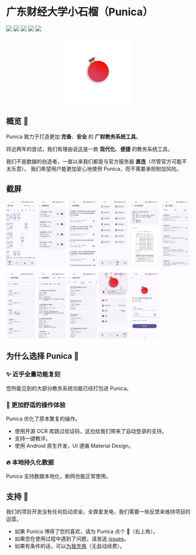 # 广东财经大学小石榴（Punica）

<p>

[![](https://img.shields.io/github/release/Kiteio/Punica?label=最新版本&labelColor=white&color=white)](https://github.com/Kiteio/Punica/releases)
[![](https://img.shields.io/static/v1?label=Android%20版本支持&message=10%2B&labelColor=white&color=white&logo=android)](https://developer.android.google.cn/about/versions)
[![](https://img.shields.io/github/stars/Kiteio/Punica.svg?style=flat&labelColor=white&color=white&logo=github&logoColor=black)](https://github.com/Kiteio/Punica/stargazers)
[![](https://img.shields.io/static/v1?label=Kotlin&logo=kotlin&message=2.0.20-Beta2&labelColor=white&color=white)](https://kotlinlang.org)
[![](https://img.shields.io/static/v1?label=Jetpack%20Compose&logo=jetpackcompose&message=1.7.0-beta06&labelColor=white&color=white)](https://developer.android.google.cn/develop/ui)

</p>

<div align="center">
    <img width="180" src="app/src/main/res/drawable/punica.png" alt="Punica Logo"/>
</div>

## 概览 🍥

Punica 致力于打造更加 **完备**、**安全** 的 **广财教务系统工具**。

将近两年的尝试，我们有理由说这是一款 **现代化**、**便捷** 的教务系统工具。

我们不是数据的创造者，一直以来我们都是与官方服务器 **直连**（尽管官方可能不太乐意）。
我们希望用户能更加安心地使用 Punica，而不需要承担附加风险。

## 截屏

<p>

<img src="readme/screenshot1.jpg" alt="screenshot" width="16%" />
<img src="readme/screenshot2.jpg" alt="screenshot" width="16%" />
<img src="readme/screenshot3.jpg" alt="screenshot" width="16%" />
<img src="readme/screenshot4.jpg" alt="screenshot" width="16%" />
<img src="readme/screenshot5.jpg" alt="screenshot" width="16%" />
<img src="readme/screenshot6.jpg" alt="screenshot" width="16%" />

</p>

<p>

<img src="readme/screenshot7.jpg" alt="screenshot" width="16%" />
<img src="readme/screenshot8.jpg" alt="screenshot" width="16%" />
<img src="readme/screenshot9.jpg" alt="screenshot" width="16%" />
<img src="readme/screenshot10.jpg" alt="screenshot" width="16%" />
<img src="readme/screenshot11.jpg" alt="screenshot" width="16%" />

</p>

## 为什么选择 Punica 🎡

### ✨ 近乎全量功能复刻

您所能见到的大部分教务系统功能已经打包进 Punica。

### 🧣 更加舒适的操作体验

Punica 优化了原本繁复的操作。

- 使用开源 OCR 库跳过验证码，这也给我们带来了自动登录的支持。
- 支持一键教评。
- 使用 Android 原生开发，UI 遵循 Material Design。

### 🔥 本地持久化数据

Punica 支持数据本地化，断网也能正常使用。

## 支持 🦢
我们的项目开发没有任何启动资金，全靠爱发电，我们需要一些反馈来维持项目的运营。

- 如果 Punica 博得了您的喜欢，请为 Punica 点个 🌟（右上角）。
- 如果您在使用过程中遇到了问题，请发送 [issues](https://github.com/Kiteio/Punica/issues)。
- 如果有条件的话，可以[为我充电](https://afdian.com/a/kiteio)（无自动续费）。